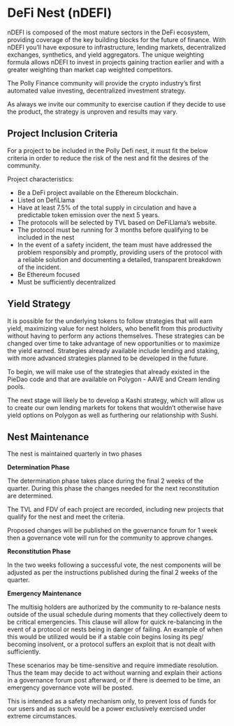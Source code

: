 # DeFi Nest (nDEFI)

nDEFI is composed of the most mature sectors in the DeFi ecosystem, providing coverage of the key building blocks for the future of finance. With nDEFI you’ll have exposure to infrastructure, lending markets, decentralized exchanges, synthetics, and yield aggregators. The unique weighting formula allows nDEFI to invest in projects gaining traction earlier and with a greater weighting than market cap weighted competitors.

The Polly Finance community will provide the crypto industry’s first automated value investing, decentralized investment strategy.

As always we invite our community to exercise caution if they decide to use the product, the strategy is unproven and results may vary.

## Project Inclusion Criteria

For a project to be included in the Polly Defi nest, it must fit the below criteria in order to reduce the risk of the nest and fit the desires of the community.

Project characteristics:

* Be a DeFi project available on the Ethereum blockchain.
* Listed on DefiLlama
* Have at least 7.5% of the total supply in circulation and have a predictable token emission over the next 5 years.
* The protocols will be selected by TVL based on DeFiLlama’s website.
* The protocol must be running for 3 months before qualifying to be included in the nest
* In the event of a safety incident, the team must have addressed the problem responsibly and promptly, providing users of the protocol with a reliable solution and documenting a detailed, transparent breakdown of the incident.
* Be Ethereum focused
* Must be sufficiently decentralized

## Yield Strategy

It is possible for the underlying tokens to follow strategies that will earn yield, maximizing value for nest holders, who benefit from this productivity without having to perform any actions themselves. These strategies can be changed over time to take advantage of new opportunities or to maximize the yield earned. Strategies already available include lending and staking, with more advanced strategies planned to be developed in the future.

To begin, we will make use of the strategies that already existed in the PieDao code and that are available on Polygon - AAVE and Cream lending pools.

The next stage will likely be to develop a Kashi strategy, which will allow us to create our own lending markets for tokens that wouldn’t otherwise have yield options on Polygon as well as furthering our relationship with Sushi.

## Nest Maintenance

The nest is maintained quarterly in two phases

**Determination Phase**

The determination phase takes place during the final 2 weeks of the quarter. During this phase the changes needed for the next reconstitution are determined.

The TVL and FDV of each project are recorded, including new projects that qualify for the nest and meet the criteria.

Proposed changes will be published on the governance forum for 1 week then a governance vote will run for the community to approve changes.

**Reconstitution Phase**

In the two weeks following a successful vote, the nest components will be adjusted as per the instructions published during the final 2 weeks of the quarter.

**Emergency Maintenance**

The multisig holders are authorized by the community to re-balance nests outside of the usual schedule during moments that they collectively deem to be critical emergencies. This clause will allow for quick re-balancing in the event of a protocol or nests being in danger of failing. An example of when this would be utilized would be if a stable coin begins losing its peg/ becoming insolvent, or a protocol suffers an exploit that is not dealt with sufficiently.

These scenarios may be time-sensitive and require immediate resolution. Thus the team may decide to act without warning and explain their actions in a governance forum post afterward, or if there is deemed to be time, an emergency governance vote will be posted.

This is intended as a safety mechanism only, to prevent loss of funds for our users and as such would be a power exclusively exercised under extreme circumstances.

